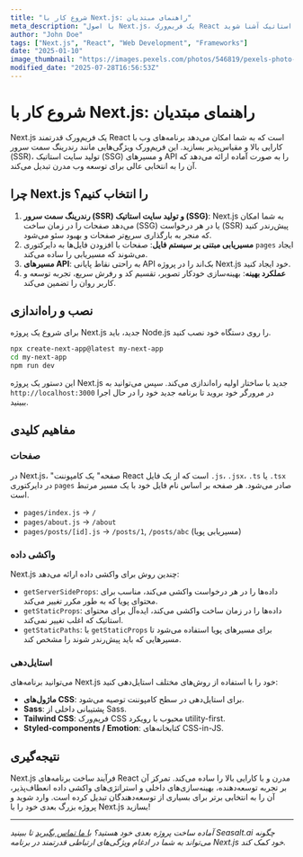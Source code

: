 ```yaml
---
title: "شروع کار با Next.js: راهنمای مبتدیان"
meta_description: "با اصول Next.js، یک فریم‌ورک React برای ساخت برنامه‌های وب آماده تولید با رندرینگ سمت سرور و تولید سایت استاتیک آشنا شوید."
author: "John Doe"
tags: ["Next.js", "React", "Web Development", "Frameworks"]
date: "2025-01-10"
image_thumbnail: "https://images.pexels.com/photos/546819/pexels-photo-546819.jpeg?auto=compress&cs=tinysrgb&w=800"
modified_date: "2025-07-28T16:56:53Z"
---
```


# شروع کار با Next.js: راهنمای مبتدیان

Next.js یک فریم‌ورک قدرتمند React است که به شما امکان می‌دهد برنامه‌های وب با کارایی بالا و مقیاس‌پذیر بسازید. این فریم‌ورک ویژگی‌هایی مانند رندرینگ سمت سرور (SSR)، تولید سایت استاتیک (SSG) و مسیرهای API را به صورت آماده ارائه می‌دهد که آن را به انتخابی عالی برای توسعه وب مدرن تبدیل می‌کند.

## چرا Next.js را انتخاب کنیم؟

1.  **رندرینگ سمت سرور (SSR) و تولید سایت استاتیک (SSG)**: Next.js به شما امکان می‌دهد صفحات را در زمان ساخت (SSG) یا در هر درخواست (SSR) پیش‌رندر کنید که منجر به بارگذاری سریع‌تر صفحات و بهبود سئو می‌شود.
2.  **مسیریابی مبتنی بر سیستم فایل**: صفحات با افزودن فایل‌ها به دایرکتوری `pages` ایجاد می‌شوند که مسیریابی را ساده می‌کند.
3.  **مسیرهای API**: به راحتی نقاط پایانی API بک‌اند را در پروژه Next.js خود ایجاد کنید.
4.  **عملکرد بهینه**: بهینه‌سازی خودکار تصویر، تقسیم کد و رفرش سریع، تجربه توسعه و کاربر روان را تضمین می‌کند.

## نصب و راه‌اندازی

برای شروع یک پروژه Next.js جدید، باید Node.js را روی دستگاه خود نصب کنید.

```bash
npx create-next-app@latest my-next-app
cd my-next-app
npm run dev
```

این دستور یک پروژه Next.js جدید با ساختار اولیه راه‌اندازی می‌کند. سپس می‌توانید به `http://localhost:3000` در مرورگر خود بروید تا برنامه جدید خود را در حال اجرا ببینید.

## مفاهیم کلیدی

### صفحات

در Next.js، "صفحه" یک کامپوننت React است که از یک فایل `.js`، `.jsx`، `.ts` یا `.tsx` در دایرکتوری `pages` صادر می‌شود. هر صفحه بر اساس نام فایل خود با یک مسیر مرتبط است.

-   `pages/index.js` -> `/`
-   `pages/about.js` -> `/about`
-   `pages/posts/[id].js` -> `/posts/1`, `/posts/abc` (مسیریابی پویا)

### واکشی داده

Next.js چندین روش برای واکشی داده ارائه می‌دهد:

-   `getServerSideProps`: داده‌ها را در هر درخواست واکشی می‌کند، مناسب برای محتوای پویا که به طور مکرر تغییر می‌کند.
-   `getStaticProps`: داده‌ها را در زمان ساخت واکشی می‌کند، ایده‌آل برای محتوای استاتیک که اغلب تغییر نمی‌کند.
-   `getStaticPaths`: با `getStaticProps` برای مسیرهای پویا استفاده می‌شود تا مسیرهایی که باید پیش‌رندر شوند را مشخص کند.

### استایل‌دهی

می‌توانید برنامه‌های Next.js خود را با استفاده از روش‌های مختلف استایل‌دهی کنید:

-   **ماژول‌های CSS**: برای استایل‌دهی در سطح کامپوننت توصیه می‌شود.
-   **Sass**: پشتیبانی داخلی از Sass.
-   **Tailwind CSS**: فریم‌ورک CSS محبوب با رویکرد utility-first.
-   **Styled-components / Emotion**: کتابخانه‌های CSS-in-JS.

## نتیجه‌گیری

Next.js فرآیند ساخت برنامه‌های React مدرن و با کارایی بالا را ساده می‌کند. تمرکز آن بر تجربه توسعه‌دهنده، بهینه‌سازی‌های داخلی و استراتژی‌های واکشی داده انعطاف‌پذیر، آن را به انتخابی برتر برای بسیاری از توسعه‌دهندگان تبدیل کرده است. وارد شوید و پروژه بزرگ بعدی خود را با Next.js بسازید!

---

*آماده ساخت پروژه بعدی خود هستید؟ [با ما تماس بگیرید](/#demo) تا ببینید Seasalt.ai چگونه می‌تواند به شما در ادغام ویژگی‌های ارتباطی قدرتمند در برنامه Next.js خود کمک کند.*
